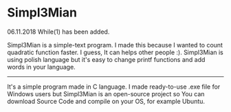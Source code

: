 # Simpl3Mian
06.11.2018
While(1) has been added.




Simpl3Mian is a simple-text program. I made this because I wanted to count quadratic function faster. I guess, It can helps other people :).
Simpl3Mian is using polish language but it's easy to change printf functions and add words in your language. 

__________________________________________________________________________________________________________________________________________
It's a simple program made in C language. I made ready-to-use .exe file for Windows users but Simpl3Mian is an open-source project so You can download Source Code and compile on your OS, for example Ubuntu. 
